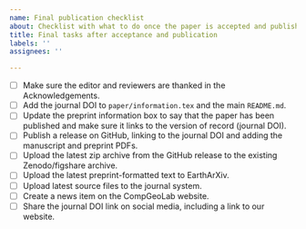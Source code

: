 ```yaml
---
name: Final publication checklist
about: Checklist with what to do once the paper is accepted and published
title: Final tasks after acceptance and publication
labels: ''
assignees: ''

---
```


<!--
Hurray! The paper has been published!
-->

- [ ] Make sure the editor and reviewers are thanked in the Acknowledgements.
- [ ] Add the journal DOI to `paper/information.tex` and the main `README.md`.
- [ ] Update the preprint information box to say that the paper has been
  published and make sure it links to the version of record (journal DOI).
- [ ] Publish a release on GitHub, linking to the journal DOI and adding the
  manuscript and preprint PDFs.
- [ ] Upload the latest zip archive from the GitHub release to the existing
  Zenodo/figshare archive.
- [ ] Upload the latest preprint-formatted text to EarthArXiv.
- [ ] Upload latest source files to the journal system.
- [ ] Create a news item on the CompGeoLab website.
- [ ] Share the journal DOI link on social media, including a link to our website.
